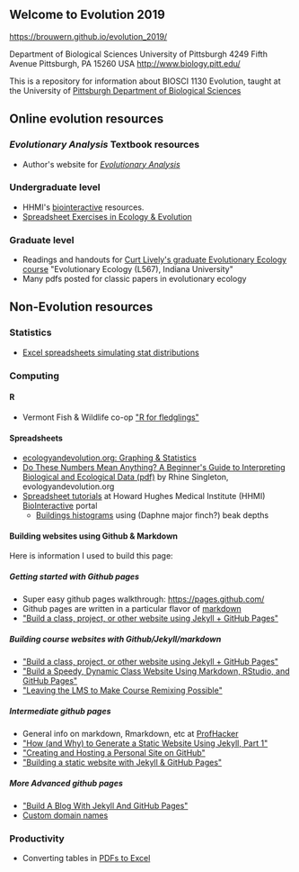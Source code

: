 ## Welcome to Evolution 2019

https://brouwern.github.io/evolution_2019/

Department of Biological Sciences
University of Pittsburgh
4249 Fifth Avenue
Pittsburgh, PA 15260  USA
http://www.biology.pitt.edu/



This is a repository for information about BIOSCI 1130 Evolution, taught at the University of [Pittsburgh Department of Biological Sciences](http://www.biology.pitt.edu/)



## Online evolution resources

### *Evolutionary Analysis* Textbook resources

* Author's website for [*Evolutionary Analysis*](http://wps.pearsoned.com/bc_freeman_evol_5/239/61342/15703574.cw/index.html)

### Undergraduate level
* HHMI's [biointeractive](https://www.hhmi.org/biointeractive) resources.
* [Spreadsheet Exercises in Ecology & Evolution](http://www.uvm.edu/rsenr/vtcfwru/spreadsheets/?Page=ecologyevolution/ecology_evolution.htm)
  
### Graduate level
* Readings and handouts for [Curt Lively's graduate Evolutionary Ecology course](http://www.indiana.edu/~curtweb/Teaching/L567.html) "Evolutionary Ecology (L567), Indiana University"
 * Many pdfs posted for classic papers in evolutionary ecology



## Non-Evolution resources

### Statistics

* [Excel spreadsheets simulating stat distributions](http://www.quantitativeskills.com/sisa/rojo/distribs.htm)

### Computing 

#### R

* Vermont Fish & Wildlife co-op ["R for fledglings"](https://www.uvm.edu/rsenr/vtcfwru/R/?Page=fledglings/fledglings.htm) 

#### Spreadsheets

* [ecologyandevolution.org: Graphing & Statistics](http://www.ecologyandevolution.org/statspage.html)
* [Do These Numbers Mean Anything? A Beginner's Guide to Interpreting Biological and Ecological Data (pdf)](http://www.ecologyandevolution.org/statsdocs/stats.pdf) by Rhine Singleton, evologyandevolution.org
* [Spreadsheet tutorials](https://www.hhmi.org/biointeractive/spreadsheet-data-analysis-tutorials) at Howard Hughes Medical Institute (HHMI) [BioInteractive](https://www.hhmi.org/biointeractive) portal
  * [Buildings histograms](https://www.hhmi.org/biointeractive/spreadsheet-tutorial-5-histogram) using (Daphne major finch?) beak depths

#### Building websites using Github & Markdown

Here is information I used to build this page:

##### Getting started with Github pages

* Super easy github pages walkthrough: https://pages.github.com/
* Github pages are written in a particular flavor of [markdown](https://guides.github.com/features/mastering-markdown/)
* ["Build a class, project, or other website using Jekyll + GitHub Pages"](https://www.chronicle.com/blogs/profhacker/build-a-class-project-or-other-website-using-jekyll-github-pages/64713)

##### Building course websites with Github/Jekyll/markdown

* ["Build a class, project, or other website using Jekyll + GitHub Pages"](https://www.chronicle.com/blogs/profhacker/build-a-class-project-or-other-website-using-jekyll-github-pages/64713)
* ["Build a Speedy, Dynamic Class Website Using Markdown, RStudio, and GitHub Pages"](https://www.chronicle.com/blogs/profhacker/build-a-speedy-dynamic-class-website-using-markdown-rstudio-and-github-pages/64576)
* ["Leaving the LMS to Make Course Remixing Possible"](https://www.chronicle.com/blogs/profhacker/leaving-the-lms-to-make-course-remixing-possible/62180)


##### Intermediate github pages

* General info on markdown, Rmarkdown, etc at [ProfHacker](https://www.chronicle.com/blogs/profhacker/tag/markdown)
* ["How (and Why) to Generate a Static Website Using Jekyll, Part 1"](https://www.chronicle.com/blogs/profhacker/jekyll1/60913)
* ["Creating and Hosting a Personal Site on GitHub"](http://jmcglone.com/guides/github-pages/)
* ["Building a static website with Jekyll & GitHub Pages"](https://programminghistorian.org/en/lessons/building-static-sites-with-jekyll-github-pages)

##### More Advanced github pages
* ["Build A Blog With Jekyll And GitHub Pages"](https://www.smashingmagazine.com/2014/08/build-blog-jekyll-github-pages/)
* [Custom domain names](https://help.github.com/articles/using-a-custom-domain-with-github-pages/)

### Productivity

* Converting tables in [PDFs to Excel](https://pdftables.com/)

